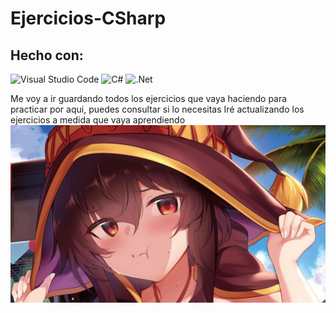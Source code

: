 # Ejercicios-CSharp



## Hecho con:
![Visual Studio Code](https://img.shields.io/badge/Visual%20Studio%20Code-0078d7.svg?style=for-the-badge&logo=visual-studio-code&logoColor=white)
![C#](https://img.shields.io/badge/c%23-%23239120.svg?style=for-the-badge&logo=c-sharp&logoColor=white)
![.Net](https://img.shields.io/badge/.NET-5C2D91?style=for-the-badge&logo=.net&logoColor=white)

Me voy a ir guardando todos los ejercicios que vaya haciendo para practicar por aqui, puedes consultar si lo necesitas
Iré actualizando los ejercicios a medida que vaya aprendiendo
![Ups, no carga!](https://github.com/WysperOtaku/Ejercicios-CSharp/blob/5638200d2e4726ce81257647216ff92014205cbc/img/banner.jpg)
